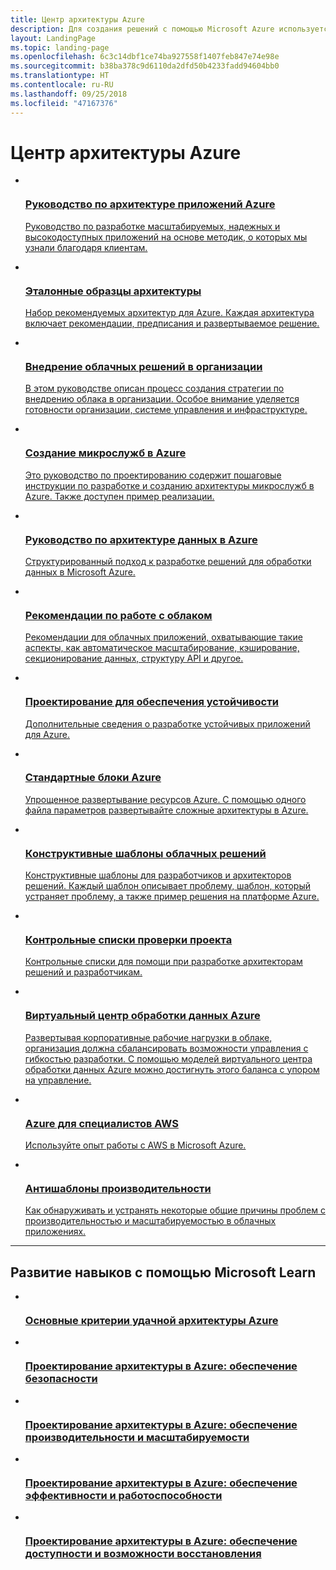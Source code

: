 ```yaml
---
title: Центр архитектуры Azure
description: Для создания решений с помощью Microsoft Azure используется центр архитектуры Azure, являющийся официальным центром, в котором содержатся руководства, проекты, шаблоны и рекомендации. Центр архитектуры Azure курирует команда разработчиков шаблонов и рекомендаций Майкрософт.
layout: LandingPage
ms.topic: landing-page
ms.openlocfilehash: 6c3c14dbf1ce74ba927558f1407feb847e74e98e
ms.sourcegitcommit: b38ba378c9d6110da2dfd50b4233fadd94604bb0
ms.translationtype: HT
ms.contentlocale: ru-RU
ms.lasthandoff: 09/25/2018
ms.locfileid: "47167376"
---
```

# <a name="azure-architecture-center"></a>Центр архитектуры Azure

<!-- main panel -->
<ul class="panelContent cardsC">
    <!-- A3G -->
    <li>
        <a href="/azure/architecture/guide">
            <div class="cardSize">
                <div class="cardPadding">
                    <div class="card">
                        <img src="_images/a3g-logo.svg" alt="" />
                        <div class="cardText">
                            <h3>Руководство по архитектуре приложений Azure</h3>
                            <p> Руководство по разработке масштабируемых, надежных и высокодоступных приложений на основе методик, о которых мы узнали благодаря клиентам.</p>
                        </div>
                    </div>
                </div>
            </div>
        </a>
    </li>
    <!-- Reference architectures -->
    <li>
        <a href="/azure/architecture/reference-architectures">
            <div class="cardSize">
                <div class="cardPadding">
                    <div class="card">
                        <img src="_images/reference-architectures.svg" alt="" />
                        <div class="cardText">
                            <h3>Эталонные образцы архитектуры</h3>
                            <p>Набор рекомендуемых архитектур для Azure. Каждая архитектура включает рекомендации, предписания и развертываемое решение.</p>
                        </div>
                    </div>
                </div>
            </div>
        </a>
    </li>
    <!-- Cloud Adoption -->
    <li>
        <a href="/azure/architecture/cloud-adoption/">
            <div class="cardSize">
                <div class="cardPadding">
                    <div class="card">
                        <img src="_images/cloud-adoption.svg" alt="" />
                        <div class="cardText">
                            <h3>Внедрение облачных решений в организации</h3>
                            <p>В этом руководстве описан процесс создания стратегии по внедрению облака в организации. Особое внимание уделяется готовности организации, системе управления и инфраструктуре.</p>
                        </div>
                    </div>
                </div>
            </div>
        </a>
    </li>
</ul>

<!-- Second panel -->
<ul class="panelContent cardsI">
    <!-- Microservices -->
    <li>
        <a href="/azure/architecture/microservices">
            <div class="cardSize">
                <div class="cardPadding">
                    <div class="card">
                        <div class="cardImageOuter">
                            <div class="cardImage">
                                <img src="_images/microservices.svg" alt="" />
                            </div>
                        </div>
                        <div class="cardText">
                            <h3>Создание микрослужб в Azure</h3>
                            <p>Это руководство по проектированию содержит пошаговые инструкции по разработке и созданию архитектуры микрослужб в Azure. Также доступен пример реализации.</p>
                        </div>
                    </div>
                </div>
            </div>
        </a>
    </li>
    <!-- data guide -->
    <li>
        <a href="/azure/architecture/data-guide/">
            <div class="cardSize">
                <div class="cardPadding">
                    <div class="card">
                        <div class="cardImageOuter">
                            <div class="cardImage">
                                <img src="_images/data-guide.svg" alt=""  />
                            </div>
                        </div>
                        <div class="cardText">
                            <h3>Руководство по архитектуре данных в Azure</h3>
                            <p>Cтруктурированный подход к разработке решений для обработки данных в Microsoft Azure.</p>
                        </div>
                    </div>
                </div>
            </div>
        </a>
    </li>
    <!-- Best practices -->
    <li>
        <a href="/azure/architecture/best-practices/">
            <div class="cardSize">
                <div class="cardPadding">
                    <div class="card">
                        <div class="cardImageOuter">
                            <div class="cardImage">
                                <img src="_images/best-practices.svg" alt="" />
                            </div>
                        </div>
                        <div class="cardText">
                            <h3>Рекомендации по работе с облаком</h3>
                            <p>Рекомендации для облачных приложений, охватывающие такие аспекты, как автоматическое масштабирование, кэширование, секционирование данных, структуру API и другое.</p>
                        </div>
                    </div>
                </div>
            </div>
        </a>
    </li>
    <!-- Resiliency -->
    <li>
        <a href="/azure/architecture/resiliency">
            <div class="cardSize">
                <div class="cardPadding">
                    <div class="card">
                        <div class="cardImageOuter">
                            <div class="cardImage">
                                <img src="_images/resiliency.svg" alt="" />
                            </div>
                        </div>
                        <div class="cardText">
                            <h3>Проектирование для обеспечения устойчивости</h3>
                            <p>Дополнительные сведения о разработке устойчивых приложений для Azure.</p>
                        </div>
                    </div>
                </div>
            </div>
        </a>
    </li>
    <!-- Building blocks -->
    <li>
        <a href="https://github.com/mspnp/template-building-blocks/wiki">
            <div class="cardSize">
                <div class="cardPadding">
                    <div class="card">
                        <div class="cardImageOuter">
                            <div class="cardImage">
                                <img src="_images/azbb.svg" alt="" />
                            </div>
                        </div>
                        <div class="cardText">
                            <h3>Стандартные блоки Azure</h3>
                            <p>Упрощенное развертывание ресурсов Azure. С помощью одного файла параметров развертывайте сложные архитектуры в Azure.</p>
                        </div>
                    </div>
                </div>
            </div>
        </a>
    </li>
    <!-- design patterns -->
    <li>
        <a href="/azure/architecture/microservices">
            <div class="cardSize">
                <div class="cardPadding">
                    <div class="card">
                        <div class="cardImageOuter">
                            <div class="cardImage">
                                <img src="_images/cloud-design-patterns.svg" alt="" />
                            </div>
                        </div>
                        <div class="cardText">
                            <h3>Конструктивные шаблоны облачных решений</h3>
                            <p>Конструктивные шаблоны для разработчиков и архитекторов решений. Каждый шаблон описывает проблему, шаблон, который устраняет проблему, а также пример решения на платформе Azure.</p>
                        </div>
                    </div>
                </div>
            </div>
        </a>
    </li>
    <!-- Checklists -->
    <li>
        <a href="/azure/architecture/checklist/">
            <div class="cardSize">
                <div class="cardPadding">
                    <div class="card">
                        <div class="cardImageOuter">
                            <div class="cardImage">
                                <img src="_images/checklist.svg" alt="" />
                            </div>
                        </div>
                        <div class="cardText">
                            <h3>Контрольные списки проверки проекта</h3>
                            <p>Контрольные списки для помощи при разработке архитекторам решений и разработчикам.</p>
                        </div>
                    </div>
                </div>
            </div>
        </a>
    </li>
    <!-- Azure Virtual Datacenter -->
    <li>
        <a href="./vdc/index.md">
            <div class="cardSize">
                <div class="cardPadding">
                    <div class="card">
                        <div class="cardImageOuter">
                            <div class="cardImage">
                                <img src="_images/virtual-datacenter.svg" alt="" />
                            </div>
                        </div>
                        <div class="cardText">
                            <h3>Виртуальный центр обработки данных Azure</h3>
                            <p>Развертывая корпоративные рабочие нагрузки в облаке, организация должна сбалансировать возможности управления с гибкостью разработки. С помощью моделей виртуального центра обработки данных Azure можно достигнуть этого баланса с упором на управление.</p>
                        </div>
                    </div>
                </div>
            </div>
        </a>
    </li>
        <!-- Azure for AWS Professionals -->
    <li>
        <a href="/azure/architecture/aws-professional">
            <div class="cardSize">
                <div class="cardPadding">
                    <div class="card">
                        <div class="cardImageOuter">
                            <div class="cardImage">
                                <img src="_images/aws-professional.svg" alt="" />
                            </div>
                        </div>
                        <div class="cardText">
                            <h3>Azure для специалистов AWS</h3>
                            <p>Используйте опыт работы с AWS в Microsoft Azure.</p>
                        </div>
                    </div>
                </div>
            </div>
        </a>
    </li>
    <!-- Performance anti-practices -->
    <li>
        <a href="/azure/architecture/antipatterns">
            <div class="cardSize">
                <div class="cardPadding">
                    <div class="card">
                        <div class="cardImageOuter">
                            <div class="cardImage">
                                <img src="_images/performance.svg" alt="" />
                            </div>
                        </div>
                        <div class="cardText">
                            <h3>Антишаблоны производительности</h3>
                            <p>Как обнаруживать и устранять некоторые общие причины проблем с производительностью и масштабируемостью в облачных приложениях.</p>
                        </div>
                    </div>
                </div>
            </div>
        </a>
    </li>
</ul>

---

## <a name="build-your-skills-with-microsoft-learn"></a>Развитие навыков с помощью Microsoft Learn

<ul class="panelContent cardsFTitle">
    <li>
        <a href="/learn/modules/pillars-of-a-great-azure-architecture/">
        <div class="cardSize">
            <div class="cardPadding">
                <div class="card">
                    <div class="cardImageOuter">
                        <div class="cardImage">
                            <img src="/learn/achievements/pillars-of-a-great-azure-architecture.svg" alt="" />
                        </div>
                    </div>
                    <div class="cardText">
                        <h3> Основные критерии удачной архитектуры Azure</h3>
                    </div>
                </div>
            </div>
        </div>
        </a>
    </li><li>
        <a href="/learn/modules/design-for-security-in-azure/">
        <div class="cardSize">
            <div class="cardPadding">
                <div class="card">
                    <div class="cardImageOuter">
                        <div class="cardImage">
                            <img src="/learn/achievements/design-for-security-in-azure.svg" alt="" />
                        </div>
                    </div>
                    <div class="cardText">
                        <h3> Проектирование архитектуры в Azure: обеспечение безопасности</h3>
                    </div>
                </div>
            </div>
        </div>
        </a>
    </li><li>
        <a href="/learn/modules/design-for-performance-and-scalability-in-azure/">
        <div class="cardSize">
            <div class="cardPadding">
                <div class="card">
                    <div class="cardImageOuter">
                        <div class="cardImage">
                            <img src="/learn/achievements/design-for-performance-and-scalability-in-azure.svg" alt="" />
                        </div>
                    </div>
                    <div class="cardText">
                        <h3>Проектирование архитектуры в Azure: обеспечение производительности и масштабируемости</h3>
                    </div>
                </div>
            </div>
        </div>
        </a>
    </li><li>
        <a href="/learn/modules/design-for-efficiency-and-operations-in-azure/">
        <div class="cardSize">
            <div class="cardPadding">
                <div class="card">
                    <div class="cardImageOuter">
                        <div class="cardImage">
                            <img src="/learn/achievements/design-for-efficiency-and-operations-in-azure.svg" alt="" />
                        </div>
                    </div>
                    <div class="cardText">
                        <h3>Проектирование архитектуры в Azure: обеспечение эффективности и работоспособности</h3>
                    </div>
                </div>
            </div>
        </div>
        </a>
    </li><li>
        <a href="/learn/modules/design-for-availability-and-recoverability-in-azure/">
        <div class="cardSize">
            <div class="cardPadding">
                <div class="card">
                    <div class="cardImageOuter">
                        <div class="cardImage">
                            <img src="/learn/achievements/design-for-availability-and-recoverability-in-azure.svg" alt="" />
                        </div>
                    </div>
                    <div class="cardText">
                        <h3>Проектирование архитектуры в Azure: обеспечение доступности и возможности восстановления</h3>
                    </div>
                </div>
            </div>
        </div>
        </a>
    </li>
</ul>   
